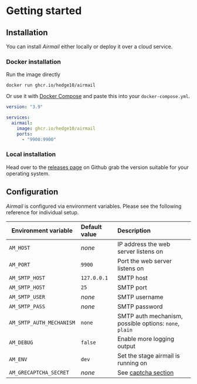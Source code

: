 # Getting started

## Installation

You can install _Airmail_ either locally or deploy it over a cloud service.

### Docker installation

Run the image directly

```shell
docker run ghcr.io/hedge10/airmail
```

Or use it with [Docker Compose](https://docs.docker.com/compose/) and paste this into your `docker-compose.yml`.

```yml
version: "3.9"

services:
  airmail:
    image: ghcr.io/hedge10/airmail
    ports:
      - "9900:9900"
```

### Local installation

Head over to the [releases page](https://github.com/hedge10/airmail/releases) on Github grab the version suitable for your operating system.

## Configuration

_Airmail_ is configured via environment variables. Please see the following reference for individual setup.

| Environment variable     | Default value | Description                                            |
| ------------------------ | :------------ | :----------------------------------------------------- |
| `AM_HOST`                | _none_        | IP address the web server listens on                   |
| `AM_PORT`                | `9900`        | Port the web server listens on                         |
| `AM_SMTP_HOST`           | `127.0.0.1`   | SMTP host                                              |
| `AM_SMTP_HOST`           | `25`          | SMTP port                                              |
| `AM_SMTP_USER`           | _none_        | SMTP username                                          |
| `AM_SMTP_PASS`           | _none_        | SMTP password                                          |
| `AM_SMTP_AUTH_MECHANISM` | `none`        | SMTP auth mechanism, possible options: `none`, `plain` |
| `AM_DEBUG`               | `false`       | Enable more logging output                             |
| `AM_ENV`                 | `dev`         | Set the stage airmail is running on                    |
| `AM_GRECAPTCHA_SECRET`   | _none_        | See [captcha section](messages.md#captcha-validation)  |

